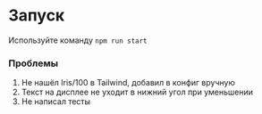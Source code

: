 # Запуск

Используйте команду `npm run start`

### Проблемы

1. Не нашёл Iris/100 в Tailwind, добавил в конфиг вручную
2. Текст на дисплее не уходит в нижний угол при уменьшении
3. Не написал тесты
